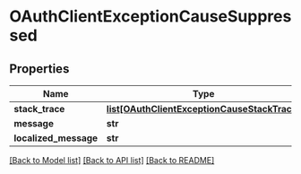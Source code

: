 # OAuthClientExceptionCauseSuppressed

## Properties
Name | Type | Description | Notes
------------ | ------------- | ------------- | -------------
**stack_trace** | [**list[OAuthClientExceptionCauseStackTrace]**](OAuthClientExceptionCauseStackTrace.md) |  | [optional] 
**message** | **str** |  | [optional] 
**localized_message** | **str** |  | [optional] 

[[Back to Model list]](../README.md#documentation-for-models) [[Back to API list]](../README.md#documentation-for-api-endpoints) [[Back to README]](../README.md)

